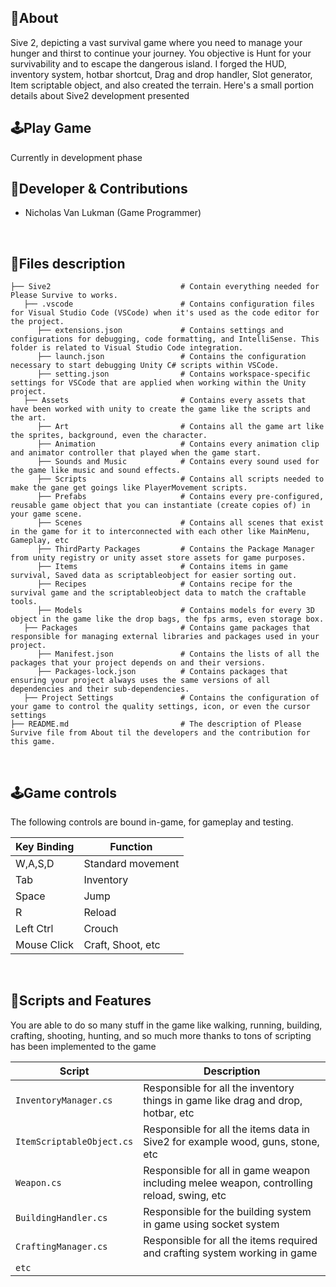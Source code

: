 ## 🔴About
Sive 2, depicting a vast survival game where you need to manage your hunger and thirst to continue your journey. You objective is Hunt for your survivability and to escape the dangerous island. I forged the HUD, inventory system, hotbar shortcut, Drag and drop handler, Slot generator, Item scriptable object, and also created the terrain. Here's a small portion details about Sive2 development presented
<br>

## 🕹️Play Game
Currently in development phase
<br>

## 👤Developer & Contributions
- Nicholas Van Lukman (Game Programmer)
<br>

## 📂Files description

```
├── Sive2                             # Contain everything needed for Please Survive to works.
   ├── .vscode                        # Contains configuration files for Visual Studio Code (VSCode) when it's used as the code editor for the project.
      ├── extensions.json             # Contains settings and configurations for debugging, code formatting, and IntelliSense. This folder is related to Visual Studio Code integration.
      ├── launch.json                 # Contains the configuration necessary to start debugging Unity C# scripts within VSCode.                     
      ├── setting.json                # Contains workspace-specific settings for VSCode that are applied when working within the Unity project.
   ├── Assets                         # Contains every assets that have been worked with unity to create the game like the scripts and the art.
      ├── Art                         # Contains all the game art like the sprites, background, even the character.
      ├── Animation                   # Contains every animation clip and animator controller that played when the game start.
      ├── Sounds and Music            # Contains every sound used for the game like music and sound effects.
      ├── Scripts                     # Contains all scripts needed to make the gane get goings like PlayerMovement scripts.
      ├── Prefabs                     # Contains every pre-configured, reusable game object that you can instantiate (create copies of) in your game scene.
      ├── Scenes                      # Contains all scenes that exist in the game for it to interconnected with each other like MainMenu, Gameplay, etc
      ├── ThirdParty Packages         # Contains the Package Manager from unity registry or unity asset store assets for game purposes.
      ├── Items                       # Contains items in game survival, Saved data as scriptableobject for easier sorting out.
      ├── Recipes                     # Contains recipe for the survival game and the scriptableobject data to match the craftable tools.
      ├── Models                      # Contains models for every 3D object in the game like the drop bags, the fps arms, even storage box.
   ├── Packages                       # Contains game packages that responsible for managing external libraries and packages used in your project.
      ├── Manifest.json               # Contains the lists of all the packages that your project depends on and their versions.
      ├── Packages-lock.json          # Contains packages that ensuring your project always uses the same versions of all dependencies and their sub-dependencies.
   ├── Project Settings               # Contains the configuration of your game to control the quality settings, icon, or even the cursor settings
├── README.md                         # The description of Please Survive file from About til the developers and the contribution for this game.
```
      

<br>

## 🕹️Game controls

The following controls are bound in-game, for gameplay and testing.

| Key Binding       | Function          |
| ----------------- | ----------------- |
| W,A,S,D           | Standard movement |
| Tab             | Inventory              |
| Space             | Jump           |
| R             | Reload             |
| Left Ctrl             | Crouch              |
| Mouse Click             | Craft, Shoot, etc              |

<br>

##  📜Scripts and Features

You are able to do so many stuff in the game like walking, running, building, crafting, shooting, hunting, and so much more thanks to tons of scripting has been implemented to the game

|  Script       | Description                                                  |
| ------------------- | ------------------------------------------------------------ |
| `InventoryManager.cs` | Responsible for all the inventory things in game like drag and drop, hotbar, etc |
| `ItemScriptableObject.cs` | Responsible for all the items data in Sive2 for example wood, guns, stone, etc |
| `Weapon.cs`  | Responsible for all in game weapon including melee weapon, controlling reload, swing, etc |
| `BuildingHandler.cs`  | Responsible for the building system in game using socket system |
| `CraftingManager.cs`  | Responsible for all the items required and crafting system working in game|
| `etc`  | |

<br>

